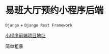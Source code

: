 # 易班大厅预约小程序后端

`Django` + `Django Rest Framework`

[小程序前端项目地址](https://github.com/Suvern/yiban-order)

简单粗暴
